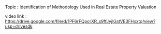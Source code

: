 Topic : Identification of Methodology Used in Real Estate Property Valuation

video link : https://drive.google.com/file/d/1PF6rFQporXR_x9ffJyjlGatVE3FHxxtq/view?usp=drivesdk
